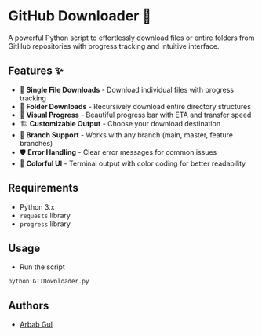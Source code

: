 # GitHub Downloader 🚀

A powerful Python script to effortlessly download files or entire folders from GitHub repositories with progress tracking and intuitive interface.

## Features ✨

- 📄 **Single File Downloads** - Download individual files with progress tracking
- 📁 **Folder Downloads** - Recursively download entire directory structures
- 🎨 **Visual Progress** - Beautiful progress bar with ETA and transfer speed
- 🏗️ **Customizable Output** - Choose your download destination
- 🌿 **Branch Support** - Works with any branch (main, master, feature branches)
- 🛡️ **Error Handling** - Clear error messages for common issues
- 🎨 **Colorful UI** - Terminal output with color coding for better readability

## Requirements

- Python 3.x
- `requests` library
- `progress` library

## Usage

- Run the script
```
python GITDownloader.py
```

## Authors

- <a href="mailto:codewitharbab@gmail.com">Arbab Gul</a>

